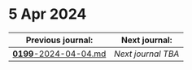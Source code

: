 # 5 Apr 2024

| Previous journal: | Next journal: |
|-|-|
| [**0199**-2024-04-04.md](./0199-2024-04-04.md) | *Next journal TBA* |
